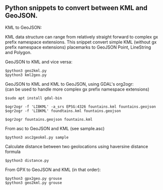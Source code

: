 ## Python snippets to convert between KML and GeoJSON.

KML to GeoJSON:<br>

KML data structure can range from relatively straight forward to complex gx prefix namespace extensions. This snippet convert simple KML (without gx prefix namespace extensions) placemarks to GeoJSON Point, LineString and Polygon. 

GeoJSON to KML and vice versa:
```
$python3 geo2kml.py
$python3 kml2geo.py
```

GeoJSON to KML and KML to GeoJSON, using GDAL's org2ogr:<br>
(can be used to handle more complex gx prefix namespace extensions)
```
$sudo apt install gdal-bin

$ogr2ogr -f 'LIBKML' -a_srs EPSG:4326 fountains.kml fountains.geojson
$ogr2ogr -f 'LIBKML' foundtains.kml fountains.geojson

$ogr2ogr fountains.geojson fountains.kml
```
From asc to GeoJSON and KML (see sample.asc)
```
$python3 asc2geokml.py sample
```
Calculate distance between two geolocations using haversine distance formula
```
$python3 distance.py
```
From GPX to GeoJSON and KML (in that order):
```
$python3 gpx2geo.py grouse
$python3 geo2kml.py grouse
```
